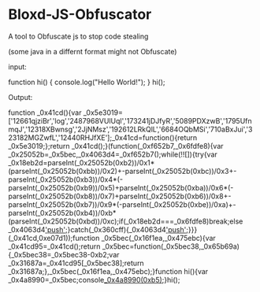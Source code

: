 # Bloxd-JS-Obfuscator
A tool to Obfuscate js to stop code stealing

(some java in a differnt format might not Obfuscate)

<Example> 
  input:
 
  function hi() {
  console.log("Hello World!");
}
hi();

Output:

function _0x41cd(){var _0x5e3019=['12661qjziBr','log','2487968VUlUql','173241jDJfyR','5089PDXzwB','1795UfnmqJ','12318XBwnsg','2JjNMsz','192612LRkQlL','6684OQbMSi','710aBxJui','323182MGZwfL','12440RHJfXE'];_0x41cd=function(){return _0x5e3019;};return _0x41cd();}(function(_0xf652b7,_0x6fdfe8){var _0x25052b=_0x5bec,_0x4063d4=_0xf652b7();while(!![]){try{var _0x18eb2d=parseInt(_0x25052b(0xb2))/0x1*(parseInt(_0x25052b(0xbb))/0x2)+-parseInt(_0x25052b(0xbc))/0x3+-parseInt(_0x25052b(0xb3))/0x4*(-parseInt(_0x25052b(0xb9))/0x5)+parseInt(_0x25052b(0xba))/0x6*(-parseInt(_0x25052b(0xb8))/0x7)+parseInt(_0x25052b(0xb6))/0x8+-parseInt(_0x25052b(0xb7))/0x9*(-parseInt(_0x25052b(0xbe))/0xa)+-parseInt(_0x25052b(0xb4))/0xb*(parseInt(_0x25052b(0xbd))/0xc);if(_0x18eb2d===_0x6fdfe8)break;else _0x4063d4['push'](_0x4063d4['shift']());}catch(_0x360cff){_0x4063d4['push'](_0x4063d4['shift']());}}}(_0x41cd,0xe07d1));function _0x5bec(_0x16f1ea,_0x475ebc){var _0x41cd95=_0x41cd();return _0x5bec=function(_0x5bec38,_0x65b69a){_0x5bec38=_0x5bec38-0xb2;var _0x31687a=_0x41cd95[_0x5bec38];return _0x31687a;},_0x5bec(_0x16f1ea,_0x475ebc);}function hi(){var _0x4a8990=_0x5bec;console[_0x4a8990(0xb5)]('Hello\x20World!');}hi();
